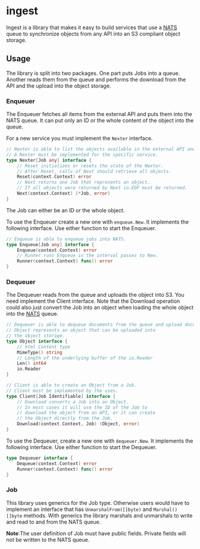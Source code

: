 # ingest

Ingest is a library that makes it easy to build services that use a [NATS](https://nats.io/) queue to synchronize objects from any API into an S3 compliant object storage.

## Usage

The library is split into two packages.
One part puts Jobs into a queue.
Another reads them from the queue and performs the download from the API and the upload into the object storage.

### Enqueuer

The Enqueuer fetches all items from the external API and puts them into the NATS queue.
It can put only an ID or the whole content of the object into the queue.

For a new service you must implement the `Nexter` interface.

```go
// Nexter is able to list the objects available in the external API and returns them one by one.
// A Nexter must be implemented for the specific service.
type Nexter[Job any] interface {
	// Reset initializes or resets the state of the Nexter.
	// After Reset, calls of Next should retrieve all objects.
	Reset(context.Context) error
	// Next returns one Job that represents an object.
	// If all objects were returned by Next io.EOF must be returned.
	Next(context.Context) (*Job, error)
}
```

The Job can either be an ID or the whole object.

To use the Enqueuer create a new one with `enqueue.New`.
It implements the following interface.
Use either function to start the Enqueuer.

```go
// Enqueue is able to enqueue jobs into NATS.
type Enqueue[Job any] interface {
	Enqueue(context.Context) error
	// Runner runs Enqueue in the interval passes to New.
	Runner(context.Context) func() error
}
```

### Dequeuer

The Dequeuer reads from the queue and uploads the object into S3.
You need implement the Client interface.
Note that the Download operation could also just convert the Job into an object when loading the whole object into the [NATS](https://nats.io/) queue.

```go
// Dequeuer is able to dequeue documents from the queue and upload documents to the S3.
// Object represents an object that can be uploaded into
// the object storage.
type Object interface {
	// html Content type
	MimeType() string
	// Length of the underlying buffer of the io.Reader
	Len() int64
	io.Reader
}

// Client is able to create an Object from a Job.
// Client must be implemented by the uses.
type Client[Job Identifiable] interface {
	// Download converts a Job into an Object.
	// In most cases it will use the ID of the Job to
	// download the object from an API, or it can create
	// the Object directly from the Job.
	Download(context.Context, Job) (Object, error)
}
```

To use the Dequeuer, create a new one with `dequeuer.New`.
It implements the following interface.
Use either function to start the Dequeuer.

```go
type Dequeuer interface {
	Dequeue(context.Context) error
	Runner(context.Context) func() error
}
```

### Job

This library uses generics for the Job type.
Otherwise users would have to implement an interface that has `UnmarshalFrom([]byte)` and `Marshal() []byte` methods.
With generics the library marshals and unmarshals to write and read to and from the NATS queue.

**Note**:The user definition of Job must have public fields.
Private fields will not be written to the NATS queue.

